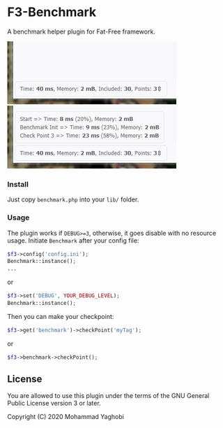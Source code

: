 # F3-Benchmark
 A benchmark helper plugin for Fat-Free framework.

![screenshot](screenshots/shot1.jpg?raw=true "F3 Benchmark Screentshot")
![screenshot-full](screenshots/shot2.jpg?raw=true "F3 Benchmark Screentshot Full")

### Install

Just copy `benchmark.php` into your `lib/` folder.

### Usage

The plugin works if `DEBUG>=3`, otherwise, it goes disable with no resource usage.
Initiate `Benchmark` after your config file:

``` php
$f3->config('config.ini');
Benchmark::instance();
...
```
or
``` php
$f3->set('DEBUG', YOUR_DEBUG_LEVEL);
Benchmark::instance();
```
Then you can make your checkpoint:
``` php
$f3->get('benchmark')->checkPoint('myTag');
```
or
``` php
$f3->benchmark->checkPoint();
```
## License

You are allowed to use this plugin under the terms of the GNU General Public License version 3 or later.

Copyright (C) 2020 Mohammad Yaghobi
